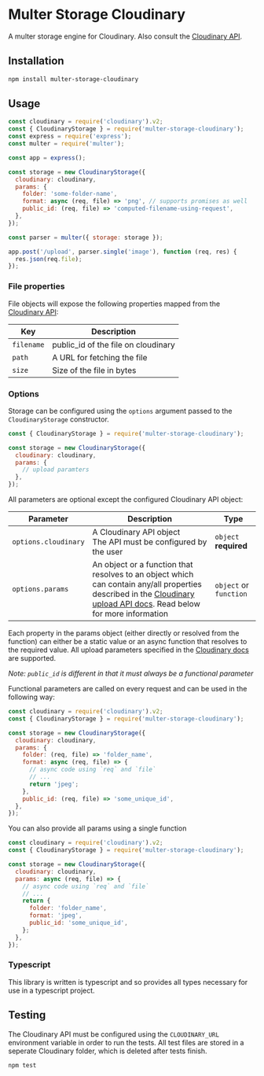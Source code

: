 # Multer Storage Cloudinary

A multer storage engine for Cloudinary. Also consult the [Cloudinary API](https://github.com/cloudinary/cloudinary_npm).

## Installation

```sh
npm install multer-storage-cloudinary
```

## Usage

```javascript
const cloudinary = require('cloudinary').v2;
const { CloudinaryStorage } = require('multer-storage-cloudinary');
const express = require('express');
const multer = require('multer');

const app = express();

const storage = new CloudinaryStorage({
  cloudinary: cloudinary,
  params: {
    folder: 'some-folder-name',
    format: async (req, file) => 'png', // supports promises as well
    public_id: (req, file) => 'computed-filename-using-request',
  },
});

const parser = multer({ storage: storage });

app.post('/upload', parser.single('image'), function (req, res) {
  res.json(req.file);
});
```

### File properties

File objects will expose the following properties mapped from the [Cloudinary API](https://github.com/cloudinary/cloudinary_npm#upload):

| Key        | Description                         |
| ---------- | ----------------------------------- |
| `filename` | public_id of the file on cloudinary |
| `path`     | A URL for fetching the file         |
| `size`     | Size of the file in bytes           |

### Options

Storage can be configured using the `options` argument passed to the `CloudinaryStorage` constructor.

```javascript
const { CloudinaryStorage } = require('multer-storage-cloudinary');

const storage = new CloudinaryStorage({
  cloudinary: cloudinary,
  params: {
    // upload paramters
  },
});
```

All parameters are optional except the configured Cloudinary API object:

| Parameter            | Description                                                                                                                                                                                                                                           | Type                      |
| -------------------- | ----------------------------------------------------------------------------------------------------------------------------------------------------------------------------------------------------------------------------------------------------- | ------------------------- |
| `options.cloudinary` | A Cloudinary API object <br>The API must be configured by the user                                                                                                                                                                                    | `object` <br>**required** |
| `options.params`     | An object or a function that resolves to an object which can contain any/all properties described in the [Cloudinary upload API docs](https://cloudinary.com/documentation/image_upload_api_reference#upload_method). Read below for more information | `object` or `function`    |

Each property in the params object (either directly or resolved from the function)
can either be a static value or an async function that resolves to the required value.
All upload parameters specified in the [Cloudinary docs](https://cloudinary.com/documentation/image_upload_api_reference#upload_method) are supported.

_Note: `public_id` is different in that it must always be a functional parameter_

Functional parameters are called on every request and can be used in the following way:

```javascript
const cloudinary = require('cloudinary').v2;
const { CloudinaryStorage } = require('multer-storage-cloudinary');

const storage = new CloudinaryStorage({
  cloudinary: cloudinary,
  params: {
    folder: (req, file) => 'folder_name',
    format: async (req, file) => {
      // async code using `req` and `file`
      // ...
      return 'jpeg';
    },
    public_id: (req, file) => 'some_unique_id',
  },
});
```

You can also provide all params using a single function

```javascript
const cloudinary = require('cloudinary').v2;
const { CloudinaryStorage } = require('multer-storage-cloudinary');

const storage = new CloudinaryStorage({
  cloudinary: cloudinary,
  params: async (req, file) => {
    // async code using `req` and `file`
    // ...
    return {
      folder: 'folder_name',
      format: 'jpeg',
      public_id: 'some_unique_id',
    };
  },
});
```

### Typescript

This library is written is typescript and so provides all types necessary for use
in a typescript project.

## Testing

The Cloudinary API must be configured using the `CLOUDINARY_URL` environment variable in order to run the tests.
All test files are stored in a seperate Cloudinary folder, which is deleted after tests finish.

```sh
npm test
```
